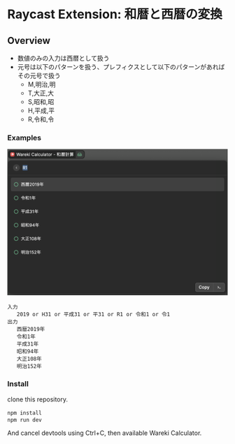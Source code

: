 # Raycast Extension: 和暦と西暦の変換

## Overview

- 数値のみの入力は西暦として扱う
- 元号は以下のパターンを扱う、プレフィクスとして以下のパターンがあればその元号で扱う
  - M,明治,明
  - T,大正,大
  - S,昭和,昭
  - H,平成,平
  - R,令和,令

### Examples

![raycast_wareki_sample.png](./raycast_wareki_sample.png)

```
入力
   2019 or H31 or 平成31 or 平31 or R1 or 令和1 or 令1
出力
   西暦2019年
   令和1年
   平成31年
   昭和94年
   大正108年
   明治152年
```

### Install

clone this repository.

```
npm install
npm run dev
```

And cancel devtools using Ctrl+C, then available Wareki Calculator.
